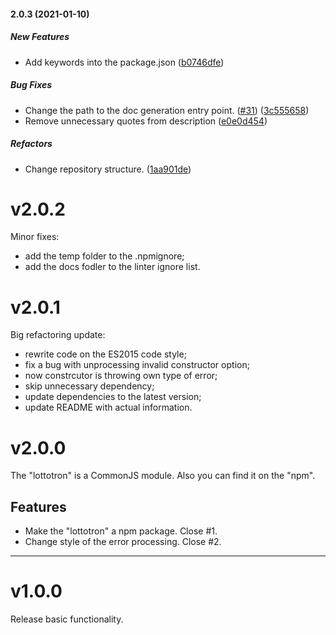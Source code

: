 #### 2.0.3 (2021-01-10)

##### New Features

*  Add keywords into the package.json ([b0746dfe](https://github.com/Spomni/lottotron/commit/b0746dfee38d61af4128eb0f1a34150fa645ae2b))

##### Bug Fixes

*  Change the path to the doc generation entry point. ([#31](https://github.com/Spomni/lottotron/pull/31)) ([3c555658](https://github.com/Spomni/lottotron/commit/3c555658228232cb259c9d4899b4a3c06c75de20))
*  Remove unnecessary quotes from description ([e0e0d454](https://github.com/Spomni/lottotron/commit/e0e0d454551e70b35c062d6d92794e62db20a43b))

##### Refactors

*  Change repository structure. ([1aa901de](https://github.com/Spomni/lottotron/commit/1aa901dece20f3bf278556818035f9386aa72dcf))

# v2.0.2

Minor fixes:
  - add the temp folder to the .npmignore;
  - add the docs fodler to the linter ignore list.

# v2.0.1

Big refactoring update:
  - rewrite code on the ES2015 code style;
  - fix a bug with unprocessing invalid constructor option;
  - now constrcutor is throwing own type of error;
  - skip unnecessary dependency;
  - update dependencies to the latest version;
  - update README with actual information.

# v2.0.0

The "lottotron" is a CommonJS module. Also you can find it on the "npm".

## Features

- Make the "lottotron" a npm package. Close #1.
- Change style of the error processing. Close #2.

<hr>

# v1.0.0

Release basic functionality.
